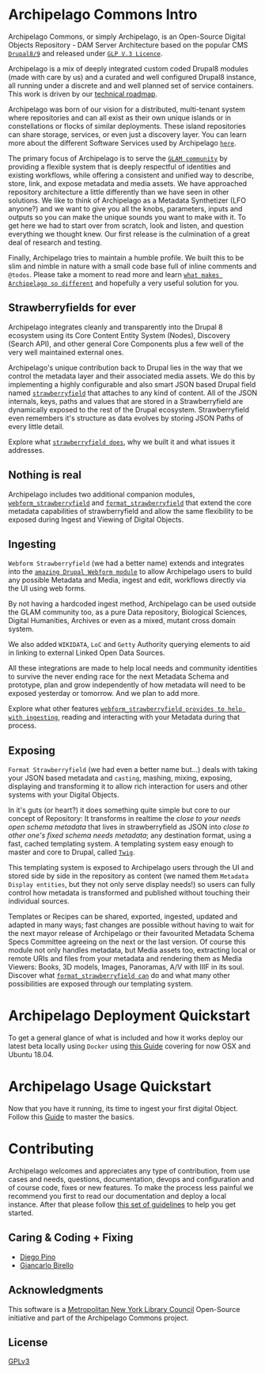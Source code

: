 # Archipelago Commons Intro

Archipelago Commons, or simply Archipelago, is an Open-Source Digital Objects Repository - DAM Server Architecture based
on the popular CMS [`Drupal8/9`](https://www.drupal.org) and released under [`GLP V.3 Licence`](https://www.gnu.org/licenses/gpl-3.0.txt).

Archipelago is a mix of deeply integrated custom coded Drupal8 modules (made with care by us) and a curated and well configured Drupal8 instance, all running under a discrete and and well planned set of service containers.
This work is driven by our [technical roadmap](https://github.com/esmero/archipelago-deployment/issues/5).

Archipelago was born of our vision for a distributed, multi-tenant system where repositories and can all exist as their own unique islands or in constellations or flocks of similar deployments. These island repositories can share storage, services, or even just a discovery layer. You can learn more about the different Software Services used by Archipelago [`here`](devops.md).

The primary focus of Archipelago is to serve the [`GLAM community`](https://en.wikipedia.org/wiki/GLAM_(industry_sector)) by providing a flexible system that is deeply respectful of identities and existing workflows, while offering a consistent and unified way to describe, store, link, and expose metadata and media assets. We have approached repository architecture a little differently than we have seen in other solutions. We like to think of Archipelago as a Metadata Synthetizer (LFO anyone?) and we want to give you all the knobs, parameters, inputs and outputs so you can make the unique sounds you want to make with it. To get here we had to start over from scratch, look and listen, and question everything we thought knew. Our first release is the culmination of a great deal of research and testing.

Finally, Archipelago tries to maintain a humble profile. We built this to be slim and nimble in nature with a small code base full of inline comments and `@todos`. Please take a moment to read more and learn [`what makes Archipelago so different`](docs/ourtake.md) and hopefully a very useful solution for you.


## Strawberryfields for ever

Archipelago integrates cleanly and transparently into the Drupal 8 ecosystem using its Core Content Entity System (Nodes), Discovery (Search API), and other general Core Components plus a few well of the very well maintained external ones.

Archipelago's unique contribution back to Drupal lies in the way that we control the metadata layer and their associated media assets. We do this by implementing a highly configurable and also smart JSON based Drupal field named [`strawberryfield`](https://github.com/esmero/strawberryfield/tree/8.x-1.0-beta1) that attaches to any kind of content. All of the JSON internals, keys, paths and values that are stored in a Strawberryfield are dynamically exposed to the rest of the Drupal ecosystem. Strawberryfield even remembers it's structure as data evolves by storing JSON Paths of every little detail.

Explore what [`strawberryfield does`](docs/strawberryfield.md), why we built it and what issues it addresses.

## Nothing is real

Archipelago includes two additional companion modules, [`webform_strawberryfield`](https://github.com/esmero/webform_strawberryfield/tree/8.x-1.0-beta1) and [`format_strawberryfield`](https://github.com/esmero/webform_strawberryfield/tree/8.x-1.0-beta1) that
extend the core metadata capabilities of strawberryfield and allow the same flexibility to be exposed during Ingest and Viewing of Digital Objects.

## Ingesting

`Webform Strawberryfield` (we had a better name) extends and integrates into the [`amazing Drupal Webform module`](https://www.drupal.org/project/webform) to allow Archipelago users
to build any possible Metadata and Media, ingest and edit, workflows directly via the UI using web forms.

By not having a hardcoded ingest method, Archipelago can be used outside the GLAM community too, as a pure Data repository, Biological Sciences, Digital Humanities, Archives or even as a mixed, mutant cross domain system.

We also added `WIKIDATA`, `LoC` and `Getty` Authority querying elements to aid in linking to external Linked Open Data Sources.

All these integrations are made to help local needs and community identities to survive the never ending race for the next Metadata Schema
and prototype, plan and grow independently of how metadata will need to be exposed yesterday or tomorrow. And we plan to add more.

Explore what other features [`webform_strawberryfield provides to help with ingesting`](docs/webform.md), reading and interacting with your Metadata during that process.

## Exposing
`Format Strawberryfield` (we had even a better name but...) deals with taking your JSON based metadata and `casting`, mashing, mixing, exposing,
displaying and transforming it to allow rich interaction for users and other systems with your Digital Objects.

In it's guts (or heart?) it does something quite simple but core to our concept of Repository:
It transforms in realtime the _close to your needs open schema metadata_ that lives in strawberryfield as JSON into _close to other one's fixed schema needs metadata_; any destination format, using a fast, cached templating system.
A templating system easy enough to master and core to Drupal, called [`Twig`](https://twig.symfony.com/doc/2.x/).

This templating system is exposed to Archipelago users through the UI and stored side by side in the repository as content
(we named them `Metadata Display entities`, but they not only serve display needs!) so users can fully control how metadata is transformed and published without touching their individual sources.

Templates or Recipes can be shared, exported, ingested, updated and adapted in many ways; fast changes are possible without having to wait for the next mayor release of Archipelago or their favourited Metadata Schema Specs Committee agreeing on the next or the last version. Of course this module not only handles metadata, but Media assets too, extracting local or remote URIs and files from your metadata and rendering them as Media Viewers: Books, 3D models, Images, Panoramas, A/V with IIIF in its soul. Discover what [`format_strawberryfield can`](format.md) do and what many other possibilities are exposed through our templating system.

# Archipelago Deployment Quickstart

To get a general glance of what is included and how it works deploy our latest beta locally using `Docker` using [this Guide](https://github.com/esmero/archipelago-deployment/blob/8.x-1.0-beta1/README.md) covering for now OSX and Ubuntu 18.04.

# Archipelago Usage Quickstart

Now that you have it running, its time to ingest your first digital Object. Follow this [Guide](docs/firstobject.md) to master the basics.

# Contributing

Archipelago welcomes and appreciates any type of contribution, from use cases and needs, questions, documentation, devops and configuration and of course code, fixes or new features. To make the process less painful we recommend you first to read our documentation and deploy a local instance. After that please follow [this set of guidelines](docs/giveortake.md) to help you get started.

## Caring & Coding + Fixing

* [Diego Pino](https://github.com/DiegoPino)
* [Giancarlo Birello](https://github.com/giancarlobi)

## Acknowledgments

This software is a [Metropolitan New York Library Council](metro.org) Open-Source initiative and part of the Archipelago Commons project.

## License

[GPLv3](http://www.gnu.org/licenses/gpl-3.0.txt)
